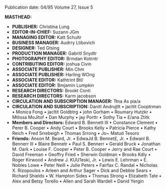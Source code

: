 Publication date: 04/95
Volume 27, Issue 5

**MASTHEAD:**
- **PUBLISHER:** Christina Lung
- **EDITOR-IN-CHIEF:** Suzann JGm
- **MANAGING EDITOR:** Katt Schultr
- **BUSINESS MANAGER:** Audrry Ltibovich
- **DESIGNER:** Ted Gtsing
- **PRODUCTION MANAGER:** Gabritl Snydtr
- **PHOTOGRAPHY EDITOR:** Brmdan Kotrntr
- **CONTRIBUTING EDITOR:** joshua Civin
- **ASSOCIATE PUBLISHER:** Min Chm
- **ASSOCIATE PUBLISHER:** Harling WOng
- **ASSOCIATE EDITOR:** Kathtrint Btl/
- **ASSOCIATE EDITOR:** Bmjamin Lumpkin
- **RESEARCH DIRECTORS:** Brookt Conti
- **RESEARCH DIRECTORS:** Karm jacobson
- **CIRCULATION AND SUBSCRIPTION MANAGER:** Ttna As pia/a
- **CIRCULATION AND SUBSCRIPTION:** Danitl Andrujtlt • jacltit Cooptrman • Monica Fong • jacltit Goldbtrg • john Gorham • Roumary Hutzkr • Mtlissa MoJitof • Dan Murphy • jay Porttr • Sothy Tia • £/ana Ztitk
- **Members and Directors:** Edward B. Bennett III • Constance Clement • Perer B. Cooper • Andy Court • Brooks Kelly • Patricia Pierce • Kathy Reich • Fred Srrebeigh • Thomas Srrong • Jo~ Matud Tesoro
- **Friends:** Anson M. Beard, Jr. • EdwaJd B. Bennet£, Jr. • Edwanl B. Bennerr Ill • Blaire Bennetr • Paul S. Bennerr • Gerald Bruck • Jonathan M. Oark • Louise F. Cooper • Peter B. Cooper • Jerry and Rae Court • David Freeman • Geoffry Fried • Sherwin Goldman • Brooks Kdly • Roger Kirwood • Andrew J. KUU1eski, Jr. • Lewis E. Lehrman • E. Nobles Lowe • Peter Neill • Julie Peters • Fairfax C. Randal • Nicholas X. Rizopoulos • Arleen and Arthur Sager • Dick and Debbie Sears • Richard Shields • W. Hampton Sides • Thomas Strong • Elizabeth Tate • Alex and Betsy Torello • Allen and Sarah Wardell • Danid Yergin

